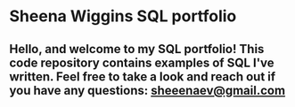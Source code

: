 # Sheena Wiggins SQL portfolio

## Hello, and welcome to my SQL portfolio! This code repository contains examples of SQL I've written. Feel free to take a look and reach out if you have any questions: sheeenaev@gmail.com
